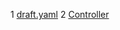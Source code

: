 1 [draft.yaml](https://github.com/sr57/laravel-blueprint-faq/blob/master/Create%20a%20yajra%20datatable%20view/draft.yaml)
2 [Controller]()
